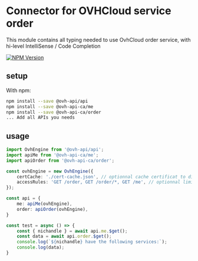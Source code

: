 # Connector for OVHCloud service order

This module contains all typing needed to use OvhCloud order service, with hi-level IntelliSense / Code Completion

[![NPM Version](https://img.shields.io/npm/v/@ovh-api-ca/order.svg?style=flat)](https://www.npmjs.org/package/@ovh-api-ca/order)

## setup

With npm:
````bash
npm install --save @ovh-api/api
npm install --save @ovh-api-ca/me
npm install --save @ovh-api-ca/order
... Add all APIs you needs
````

## usage

````typescript
import OvhEngine from '@ovh-api/api';
import apiMe from '@ovh-api-ca/me';
import apiOrder from '@ovh-api-ca/order';

const ovhEngine = new OvhEngine({ 
    certCache: './cert-cache.json', // optionnal cache certificat to disk
    accessRules: 'GET /order, GET /order/*, GET /me', // optionnal limit the requested privileges.
});

const api = {
    me: apiMe(ovhEngine),
    order: apiOrder(ovhEngine),
}

const test = async () => {
    const { nichandle } = await api.me.$get();
    const data = await api.order.$get();
    console.log(`${nichandle} have the following services:`);
    console.log(data);
}

````